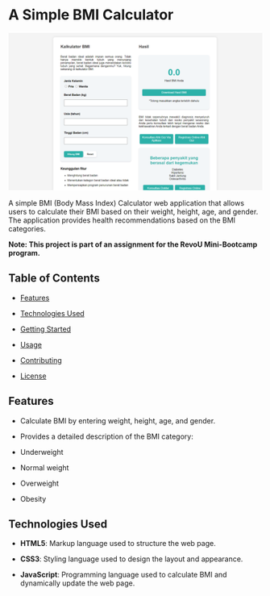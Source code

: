 # A Simple BMI Calculator

![BMI Calculator](Screenshot_2024-08-15_172234.png)

A simple BMI (Body Mass Index) Calculator web application that allows users to calculate their BMI based on their weight, height, age, and gender. The application provides health recommendations based on the BMI categories. 

**Note: This project is part of an assignment for the RevoU Mini-Bootcamp program.**

##  Table of Contents

-  [Features](#features)

-  [Technologies Used](#technologies-used)

-  [Getting Started](#getting-started)

-  [Usage](#usage)

-  [Contributing](#contributing)

-  [License](#license)

##  Features

- Calculate BMI by entering weight, height, age, and gender.

- Provides a detailed description of the BMI category:

- Underweight

- Normal weight

- Overweight

- Obesity

##  Technologies Used

-  **HTML5**: Markup language used to structure the web page.

-  **CSS3**: Styling language used to design the layout and appearance.

-  **JavaScript**: Programming language used to calculate BMI and dynamically update the web page.
